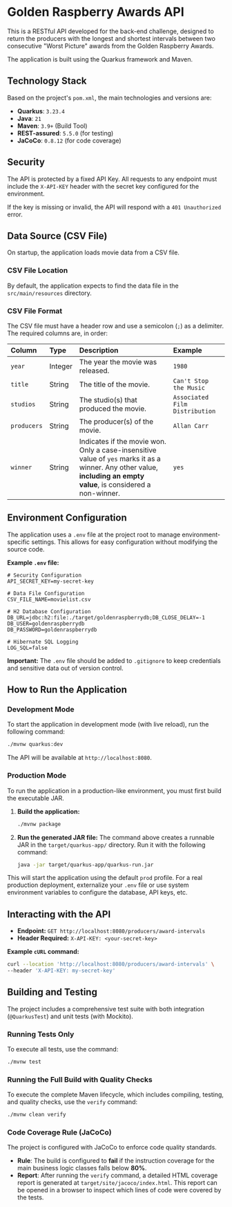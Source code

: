 # Golden Raspberry Awards API

This is a RESTful API developed for the back-end challenge, designed to return the producers with the longest and shortest intervals between two consecutive "Worst Picture" awards from the Golden Raspberry Awards.

The application is built using the Quarkus framework and Maven.

## Technology Stack

Based on the project's `pom.xml`, the main technologies and versions are:

* **Quarkus**: `3.23.4`
* **Java**: `21`
* **Maven**: `3.9+` (Build Tool)
* **REST-assured**: `5.5.0` (for testing)
* **JaCoCo**: `0.8.12` (for code coverage)

## Security

The API is protected by a fixed API Key. All requests to any endpoint must include the `X-API-KEY` header with the secret key configured for the environment.

If the key is missing or invalid, the API will respond with a `401 Unauthorized` error.

## Data Source (CSV File)

On startup, the application loads movie data from a CSV file.

### CSV File Location

By default, the application expects to find the data file in the `src/main/resources` directory.

### CSV File Format

The CSV file must have a header row and use a semicolon (`;`) as a delimiter. The required columns are, in order:

| Column    | Type    | Description                                                                                             | Example                        |
| :-------- | :------ | :------------------------------------------------------------------------------------------------------ | :----------------------------- |
| `year`    | Integer | The year the movie was released.                                                                        | `1980`                         |
| `title`   | String  | The title of the movie.                                                                                 | `Can't Stop the Music`         |
| `studios` | String  | The studio(s) that produced the movie.                                                                  | `Associated Film Distribution` |
| `producers` | String  | The producer(s) of the movie.                                                                           | `Allan Carr`                   |
| `winner`  | String  | Indicates if the movie won. Only a case-insensitive value of `yes` marks it as a winner. Any other value, **including an empty value**, is considered a non-winner. | `yes`                          |

## Environment Configuration

The application uses a `.env` file at the project root to manage environment-specific settings. This allows for easy configuration without modifying the source code.

**Example `.env` file:**

```
# Security Configuration
API_SECRET_KEY=my-secret-key

# Data File Configuration
CSV_FILE_NAME=movielist.csv

# H2 Database Configuration
DB_URL=jdbc:h2:file:./target/goldenraspberrydb;DB_CLOSE_DELAY=-1
DB_USER=goldenraspberrydb
DB_PASSWORD=goldenraspberrydb

# Hibernate SQL Logging
LOG_SQL=false
```

**Important:** The `.env` file should be added to `.gitignore` to keep credentials and sensitive data out of version control.

## How to Run the Application

### Development Mode

To start the application in development mode (with live reload), run the following command:

```bash
./mvnw quarkus:dev
```

The API will be available at `http://localhost:8080`.

### Production Mode

To run the application in a production-like environment, you must first build the executable JAR.

1.  **Build the application:**
    ```bash
    ./mvnw package
    ```
2.  **Run the generated JAR file:**
    The command above creates a runnable JAR in the `target/quarkus-app/` directory. Run it with the following command:
    ```bash
    java -jar target/quarkus-app/quarkus-run.jar
    ```

This will start the application using the default `prod` profile. For a real production deployment, externalize your `.env` file or use system environment variables to configure the database, API keys, etc.

## Interacting with the API

- **Endpoint:** `GET http://localhost:8080/producers/award-intervals`
- **Header Required:** `X-API-KEY: <your-secret-key>`

**Example `cURL` command:**

```bash
curl --location 'http://localhost:8080/producers/award-intervals' \
--header 'X-API-KEY: my-secret-key'
```

## Building and Testing

The project includes a comprehensive test suite with both integration (`@QuarkusTest`) and unit tests (with Mockito).

### Running Tests Only

To execute all tests, use the command:

```bash
./mvnw test
```

### Running the Full Build with Quality Checks

To execute the complete Maven lifecycle, which includes compiling, testing, and quality checks, use the `verify` command:

```bash
./mvnw clean verify
```

### Code Coverage Rule (JaCoCo)

The project is configured with JaCoCo to enforce code quality standards.

- **Rule**: The build is configured to **fail** if the instruction coverage for the main business logic classes falls below **80%**.
- **Report**: After running the `verify` command, a detailed HTML coverage report is generated at `target/site/jacoco/index.html`. This report can be opened in a browser to inspect which lines of code were covered by the tests.